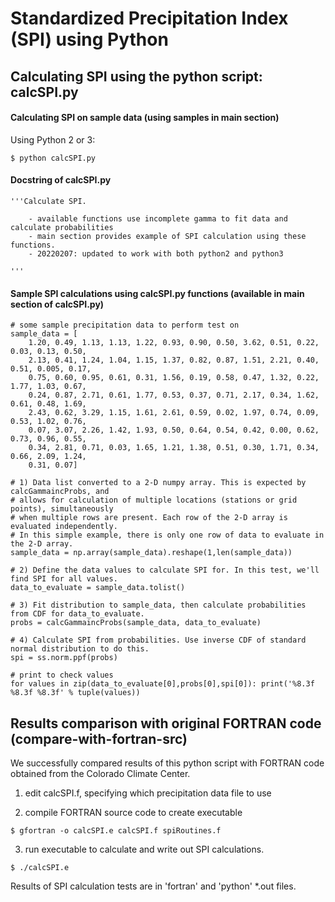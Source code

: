 # Standardized Precipitation Index (SPI) using Python

## Calculating SPI using the python script: calcSPI.py

#### Calculating SPI on sample data (using samples in main section)

Using Python 2 or 3:
```shell
$ python calcSPI.py
```

#### Docstring of calcSPI.py
```shell
'''Calculate SPI.

	- available functions use incomplete gamma to fit data and calculate probabilities
	- main section provides example of SPI calculation using these functions.
	- 20220207: updated to work with both python2 and python3

'''
```

#### Sample SPI calculations using calcSPI.py functions (available in main section of calcSPI.py)
```shell
# some sample precipitation data to perform test on
sample_data = [
	1.20, 0.49, 1.13, 1.13, 1.22, 0.93, 0.90, 0.50, 3.62, 0.51, 0.22, 0.03, 0.13, 0.50,
	2.13, 0.41, 1.24, 1.04, 1.15, 1.37, 0.82, 0.87, 1.51, 2.21, 0.40, 0.51, 0.005, 0.17,
	0.75, 0.60, 0.95, 0.61, 0.31, 1.56, 0.19, 0.58, 0.47, 1.32, 0.22, 1.77, 1.03, 0.67,
	0.24, 0.87, 2.71, 0.61, 1.77, 0.53, 0.37, 0.71, 2.17, 0.34, 1.62, 0.61, 0.48, 1.69,
	2.43, 0.62, 3.29, 1.15, 1.61, 2.61, 0.59, 0.02, 1.97, 0.74, 0.09, 0.53, 1.02, 0.76,
	0.07, 3.07, 2.26, 1.42, 1.93, 0.50, 0.64, 0.54, 0.42, 0.00, 0.62, 0.73, 0.96, 0.55,
	0.34, 2.81, 0.71, 0.03, 1.65, 1.21, 1.38, 0.51, 0.30, 1.71, 0.34, 0.66, 2.09, 1.24,
	0.31, 0.07]

# 1) Data list converted to a 2-D numpy array. This is expected by calcGammaincProbs, and
# allows for calculation of multiple locations (stations or grid points), simultaneously
# when multiple rows are present. Each row of the 2-D array is evaluated independently.
# In this simple example, there is only one row of data to evaluate in the 2-D array.
sample_data = np.array(sample_data).reshape(1,len(sample_data))

# 2) Define the data values to calculate SPI for. In this test, we'll find SPI for all values.
data_to_evaluate = sample_data.tolist()

# 3) Fit distribution to sample_data, then calculate probabilities from CDF for data_to_evaluate.
probs = calcGammaincProbs(sample_data, data_to_evaluate)

# 4) Calculate SPI from probabilities. Use inverse CDF of standard normal distribution to do this.
spi = ss.norm.ppf(probs)

# print to check values
for values in zip(data_to_evaluate[0],probs[0],spi[0]): print('%8.3f %8.3f %8.3f' % tuple(values))
```

## Results comparison with original FORTRAN code (compare-with-fortran-src)

We successfully compared results of this python script with FORTRAN code obtained from the Colorado Climate Center.

1. edit calcSPI.f, specifying which precipitation data file to use

2. compile FORTRAN source code to create executable
```shell
$ gfortran -o calcSPI.e calcSPI.f spiRoutines.f
```

3. run executable to calculate and write out SPI calculations.
```shell
$ ./calcSPI.e
```

Results of SPI calculation tests are in 'fortran' and 'python' *.out files.

